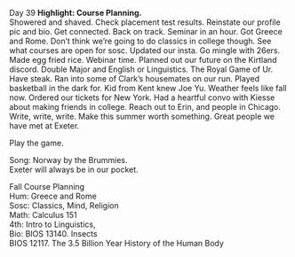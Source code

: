 Day 39 **Highlight: Course Planning.**   
Showered and shaved. Check placement test results. Reinstate our profile pic and bio. Get connected. Back on track. Seminar in an hour. Got Greece and Rome. Don’t think we’re going to do classics in college though. See what courses are open for sosc. Updated our insta. Go mingle with 26ers. Made egg fried rice. Webinar time. Planned out our future on the Kirtland discord. Double Major and English or Linguistics. The Royal Game of Ur. Have steak. Ran into some of Clark’s housemates on our run. Played basketball in the dark for. Kid from Kent knew Joe Yu. Weather feels like fall now. Ordered our tickets for New York. Had a heartful convo with Kiesse about making friends in college. Reach out to Erin, and people in Chicago. Write, write, write. Make this summer worth something. Great people we have met at Exeter.

Play the game.

Song: Norway by the Brummies.  
Exeter will always be in our pocket.

Fall Course Planning  
Hum: Greece and Rome  
Sosc: Classics, Mind, Religion  
Math: Calculus 151  
4th: Intro to Linguistics,   
Bio: BIOS 13140\. Insects  
BIOS 12117\. The 3.5 Billion Year History of the Human Body
